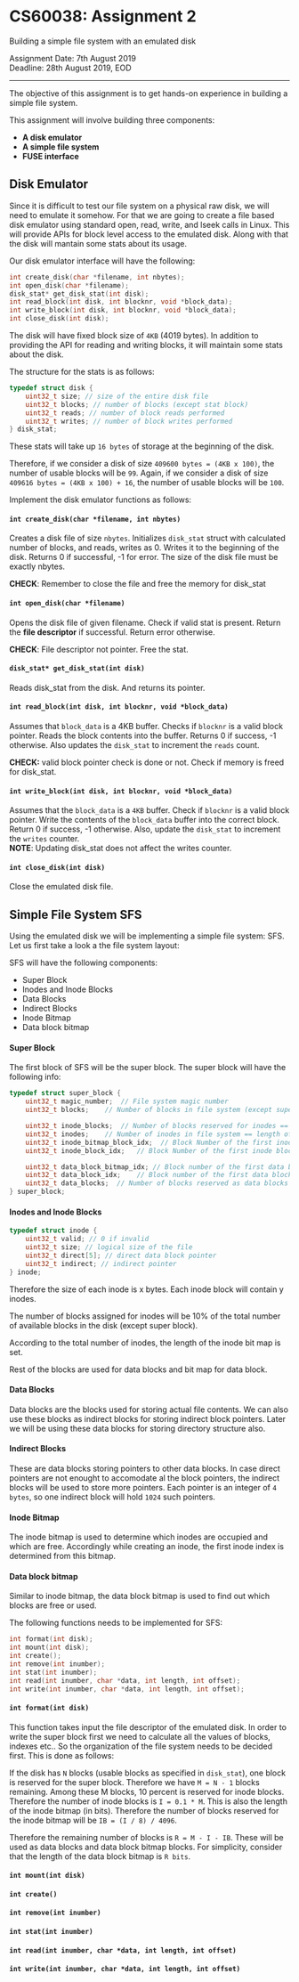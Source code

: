 
# CS60038: Assignment 2

Building a simple file system with an emulated disk

Assignment Date: 7th August 2019\
Deadline: 28th August 2019, EOD

---

The objective of this assignment is to get hands-on experience in building a simple file system.


This assignment will involve building three components:

* **A disk emulator**
* **A simple file system**
* **FUSE interface**


## Disk Emulator

Since it is difficult to test our file system on a physical raw disk, we will need to emulate it somehow. For that we are going to create a file based disk emulator using standard open, read, write, and lseek calls in Linux. This will provide APIs for block level access to the emulated disk. Along with that the disk will mantain some stats about its usage.

Our disk emulator interface will have the following:

```c
int create_disk(char *filename, int nbytes);
int open_disk(char *filename);
disk_stat* get_disk_stat(int disk);
int read_block(int disk, int blocknr, void *block_data);
int write_block(int disk, int blocknr, void *block_data);
int close_disk(int disk);
```


The disk will have fixed block size of `4KB` (4019 bytes). In addition to providing the API for reading and writing blocks, it will maintain some stats about the disk.


The structure for the stats is as follows:

```c
typedef struct disk {
    uint32_t size; // size of the entire disk file
    uint32_t blocks; // number of blocks (except stat block)
    uint32_t reads; // number of block reads performed
    uint32_t writes; // number of block writes performed
} disk_stat;
```

These stats will take up `16 bytes` of storage at the beginning of the disk.

Therefore, if we consider a disk of size `409600 bytes = (4KB x 100)`, the number of usable blocks will be `99`.
Again, if we consider a disk of size `409616 bytes = (4KB x 100) + 16`, the number of usable blocks will be `100`.


Implement the disk emulator functions as follows:


#### `int create_disk(char *filename, int nbytes)`

Creates a disk file of size `nbytes`. Initializes `disk_stat` struct with calculated number of blocks, and reads, writes as 0. Writes it to the beginning of the disk. Returns 0 if successful, -1 for error. The size of the disk file must be exactly nbytes.

**CHECK**: Remember to close the file and free the memory for disk_stat 


#### `int open_disk(char *filename)`

Opens the disk file of given filename. Check if valid stat is present. Return the **file descriptor** if successful. Return error otherwise.

**CHECK**: File descriptor not pointer. Free the stat.


#### `disk_stat* get_disk_stat(int disk)`

Reads disk_stat from the disk. And returns its pointer.


#### `int read_block(int disk, int blocknr, void *block_data)`

Assumes that `block_data` is a 4KB buffer. Checks if `blocknr` is a valid block pointer. Reads the block contents into the buffer. Returns 0 if success, -1 otherwise. Also updates the `disk_stat` to increment the `reads` count.

**CHECK:** valid block pointer check is done or not. Check if memory is freed for disk_stat.

#### `int write_block(int disk, int blocknr, void *block_data)`

Assumes that the `block_data` is a `4KB` buffer. Check if `blocknr` is a valid block pointer. Write the contents of the `block_data` buffer into the correct block. Return 0 if success, -1 otherwise. Also, update the `disk_stat` to increment the `writes` counter.\
**NOTE**: Updating disk_stat does not affect the writes counter.


#### `int close_disk(int disk)`

Close the emulated disk file.



## Simple File System SFS

Using the emulated disk we will be implementing a simple file system: SFS. Let us first take a look a the file system layout:

SFS will have the following components:
* Super Block
* Inodes and Inode Blocks
* Data Blocks
* Indirect Blocks
* Inode Bitmap
* Data block bitmap

#### Super Block
The first block of SFS will be the super block.
The super block will have the following info:

```c
typedef struct super_block {
	uint32_t magic_number;	// File system magic number
	uint32_t blocks;	// Number of blocks in file system (except super block)

	uint32_t inode_blocks;	// Number of blocks reserved for inodes == 10% of Blocks
	uint32_t inodes;	// Number of inodes in file system == length of inode bit map
	uint32_t inode_bitmap_block_idx;  // Block Number of the first inode bit map block
	uint32_t inode_block_idx;	// Block Number of the first inode block

	uint32_t data_block_bitmap_idx;	// Block number of the first data bitmap block
	uint32_t data_block_idx;	// Block number of the first data block
	uint32_t data_blocks;  // Number of blocks reserved as data blocks
} super_block;
```

#### Inodes and Inode Blocks

```c
typedef struct inode {
	uint32_t valid; // 0 if invalid
	uint32_t size; // logical size of the file
	uint32_t direct[5]; // direct data block pointer
	uint32_t indirect; // indirect pointer
} inode;
```

Therefore the size of each inode is x bytes. Each inode block will contain y inodes.

The number of blocks assigned for inodes will be 10% of the total number of available blocks in the disk (except super block).

According to the total number of inodes, the length of the inode bit map is set.

Rest of the blocks are used for data blocks and bit map for data block.


#### Data Blocks

Data blocks are the blocks used for storing actual file contents. We can also use these blocks as indirect blocks for storing indirect block pointers. Later we will be using these data blocks for storing directory structure also.

#### Indirect Blocks

These are data blocks storing pointers to other data blocks. In case direct pointers are not enought to accomodate al the block pointers, the indirect blocks will be used to store more pointers. Each pointer is an integer of `4 bytes`, so one indirect block will hold `1024` such pointers.

#### Inode Bitmap

The inode bitmap is used to determine which inodes are occupied and which are free. Accordingly while creating an inode, the first inode index is determined from this bitmap.

#### Data block bitmap

Similar to inode bitmap, the data block bitmap is used to find out which blocks are free or used.



The following functions needs to be implemented for SFS:

```c
int format(int disk);
int mount(int disk);
int create();
int remove(int inumber);
int stat(int inumber);
int read(int inumber, char *data, int length, int offset);
int write(int inumber, char *data, int length, int offset);
```

#### `int format(int disk)`

This function takes input the file descriptor of the emulated disk. In order to write the super block first we need to calculate all the values of blocks, indexes etc.. So the organization of the file system needs to be decided first. This is done as follows:

If the disk has `N` blocks (usable blocks as specified in `disk_stat`), one block is reserved for the super block. Therefore we have `M = N - 1` blocks remaining.
Among these M blocks, 10 percent is reserved for inode blocks. Therefore the number of inode blocks is `I = 0.1 * M`. This is also the length of the inode bitmap (in bits). Therefore the number of blocks reserved for the inode bitmap will be `IB = (I / 8) / 4096`.

Therefore the remaining number of blocks is `R = M - I - IB`. These will be used as data blocks and data block bitmap blocks. For simplicity, consider that the length of the data block bitmap is `R bits`.


#### `int mount(int disk)`


#### `int create()`


#### `int remove(int inumber)`


#### `int stat(int inumber)`


#### `int read(int inumber, char *data, int length, int offset)`


#### `int write(int inumber, char *data, int length, int offset)`
